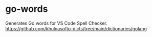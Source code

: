 # go-words

Generates Go words for VS Code Spell Checker.
https://github.com/khulnasofto-dicts/tree/main/dictionaries/golang
